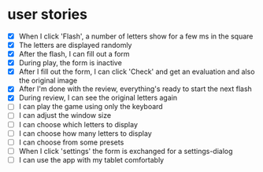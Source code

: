 # user stories

- [x] When I click 'Flash', a number of letters show for a few ms in the square
- [x] The letters are displayed randomly
- [x] After the flash, I can fill out a form
- [x] During play, the form is inactive
- [x] After I fill out the form, I can click 'Check' and get an evaluation and also the original image
- [x] After I'm done with the review, everything's ready to start the next flash
- [x] During review, I can see the original letters again
- [ ] I can play the game using only the keyboard
- [ ] I can adjust the window size
- [ ] I can choose which letters to display
- [ ] I can choose how many letters to display
- [ ] I can choose from some presets
- [ ] When I click 'settings' the form is exchanged for a settings-dialog
- [ ] I can use the app with my tablet comfortably
